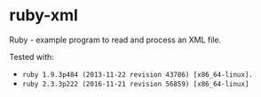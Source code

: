 ruby-xml
========

Ruby - example program to read and process an XML file.

Tested with:

* `ruby 1.9.3p484 (2013-11-22 revision 43786) [x86_64-linux].`
* `ruby 2.3.3p222 (2016-11-21 revision 56859) [x86_64-linux]`
